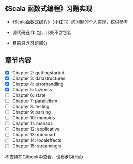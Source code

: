 《Scala 函数式编程》习题实现
---

- 《Scala函数式编程》（小红书）练习题的个人实现，仅供参考

- 源代码在 fb 包，此处不含包名

- 目前只含习题部分

章节内容
---

- [x] Chapter 2: gettingstarted
- [x] Chapter 3: datastructures 
- [x] Chapter 4: errorhandling  
- [x] Chapter 5: laziness       
- [ ] Chapter 6: state
- [ ] Chapter 7: parallelism
- [ ] Chapter 8: testing
- [ ] Chapter 9: parsing
- [ ] Chapter 10: monoids
- [ ] Chapter 11: monads
- [ ] Chapter 12: applicative
- [ ] Chapter 13: iomonad
- [ ] Chapter 14: localeffects
- [ ] Chapter 15: streamingio

不支持在Gitbook中查看，请移步[GitHub](https://github.com/jxnu-liguobin/cs-summary-reflection/tree/master/src/main/java/cn/edu/jxnu/scala/fb)
